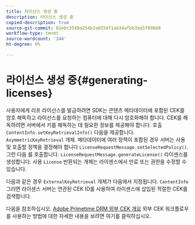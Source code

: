 ```yaml
---
title: 라이선스 생성 중
description: 라이선스 생성 중
copied-description: true
source-git-commit: 02ebc3548a254b2a6554f1ab34afbb3ea5f09bb8
workflow-type: tm+mt
source-wordcount: '144'
ht-degree: 0%

---
```


# 라이선스 생성 중{#generating-licenses}

사용자에게 리프 라이선스를 발급하려면 SDK는 콘텐츠 메타데이터에 포함된 CEK를 암호 해독하고 라이선스를 요청하는 컴퓨터에 대해 다시 암호화해야 합니다. CEK를 해독하려면 서버에서 키를 해독하는 데 필요한 정보를 제공해야 합니다. 호출 `ContentInfo.setKeyRetrievalInfo()` 다음을 제공합니다. `AsymmetricKeyRetrieval` 개체. 메타데이터에 여러 정책이 포함된 경우 서버는 사용 및 호출할 정책을 결정해야 합니다 `LicenseRequestMessage.setSelectedPolicy()`. 그런 다음 를 호출합니다. `LicenseRequestMessage.generateLicense()` 라이센스를 생성합니다. 사용 `License` 반환되는 개체는 라이센스에서 만료 또는 권한을 수정할 수 있습니다.

다음과 같은 경우 `ExternalKeyRetrieval` 개체가 다음에서 지정됩니다. `ContentInfo` 그러면 라이센스 서버는 연관된 CEK ID를 사용하여 라이센스에 삽입된 적절한 CEK를 검색합니다.

다음을 참조하십시오. [Adobe Primetime DRM 외부 CEK 개요](../../../aaxs-drm-xkey-mgmt/aaxs-drm-using-external-cek-overview.md) 외부 CEK 워크플로우를 사용하는 방법에 대한 자세한 내용을 보려면 여기를 클릭하십시오.

